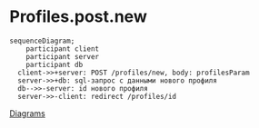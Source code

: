 # Profiles.post.new

```mermaid
sequenceDiagram;
	participant client
	participant server
	participant db
  client->>+server: POST /profiles/new, body: profilesParam
  server->>+db: sql-запрос с данными нового профиля
  db-->>-server: id нового профиля
  server->>-client: redirect /profiles/id
```

[Diagrams](../Diagrams.md)